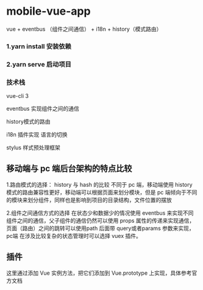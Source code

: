 # mobile-vue-app
vue + eventbus （组件之间通信） + i18n  + history（模式路由）


### 1.yarn  install 安装依赖
          
### 2.yarn  serve  启动项目

### 技术栈
vue-cli 3

eventbus 实现组件之间的通信

history模式的路由 

i18n 插件实现 语言的切换

stylus 样式预处理框架

## 移动端与 pc 端后台架构的特点比较

1.路由模式的选择： history  与 hash 的比较
  不同于 pc 端，移动端使用 history 模式的路由兼容性更好，移动端可以根据页面来划分模块，但是 pc 端倾向于不同的模块来划分组件，同样也是影响到项目的目录结构，文件位置的摆放
  
2.组件之间通信方式的选择
   在状态少和数据少的情况使用 eventbus 来实现不同组件之间的通信，父子组件的通信仍然可以使用 props 属性的传递来实现通信，页面（路由）之间的跳转可以使用path 后面带 query或者params 参数来实现， pc端 在涉及比较复杂的状态管理时可以选择 vuex 插件。
 
 ## 插件
 这里通过添加 Vue 实例方法，把它们添加到 Vue.prototype 上实现，具体参考官方文档


